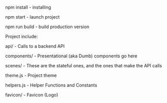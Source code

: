 npm install     - installing

npm start 	    - launch project

npm run build 	- build production version



Project include:

api/ 		- Calls to a backend API

components/ - Presentational (aka Dumb) components go here

scenes/	    - These are the stateful ones, and the ones that make the API calls

theme.js    - Project theme

helpers.js  - Helper Functions and Constants

favicon/    - Favicon (Logo)










